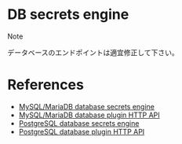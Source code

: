 # DB secrets engine

> [!NOTE]
> データベースのエンドポイントは適宜修正して下さい。

# References

- [MySQL/MariaDB database secrets engine](https://developer.hashicorp.com/vault/docs/secrets/databases/mysql-maria)
- [MySQL/MariaDB database plugin HTTP API](https://developer.hashicorp.com/vault/api-docs/secret/databases/mysql-maria)
- [PostgreSQL database secrets engine](https://developer.hashicorp.com/vault/docs/secrets/databases/postgresql)
- [PostgreSQL database plugin HTTP API](https://developer.hashicorp.com/vault/api-docs/secret/databases/postgresql)